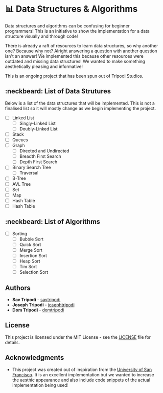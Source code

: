 # :bar_chart: Data Structures & Algorithms

Data structures and algorithms can be confusing for beginner programmers! This is an initiative to show the implementation for a data structure visually and through code!

There is already a raft of resources to learn data structures, so why another one?
Because why not? Alright answering a question with another question isn't an answer! We implemented this because other resources were outdated and missing data structures! We wanted to make something aesthetically pleasing and informative! 

This is an ongoing project that has been spun out of Tripodi Studios.

## :neckbeard: List of Data Strutures

Below is a list of the data structures that will be implemented. This is not a finalised list so it will mostly change as we begin implementing the project.

- [ ] Linked List
  - [ ] Singly-Linked List
  - [ ] Doubly-Linked List
- [ ] Stack
- [ ] Queues
- [ ] Graph
  - [ ] Directed and Undirected
  - [ ] Breadth First Search
  - [ ] Depth First Search
- [ ] Binary Search Tree
  - [ ] Traversal
- [ ] B-Tree
- [ ] AVL Tree
- [ ] Set
- [ ] Map
- [ ] Hash Table
- [ ] Hash Table

## :neckbeard: List of Algorithms
- [ ] Sorting
  - [ ] Bubble Sort
  - [ ] Quick Sort
  - [ ] Merge Sort
  - [ ] Insertion Sort
  - [ ] Heap Sort
  - [ ] Tim Sort
  - [ ] Selection Sort

## Authors

* **Sav Tripodi** - [savtripodi](https://github.com/stripodi)
* **Joseph Tripodi** - [josephtripodi](https://github.com/joseph-tripodi)
* **Dom Tripodi** - [domtripodi](https://github.com/domtripodi)

## License

This project is licensed under the MIT License - see the [LICENSE](LICENSE.md) file for details.

## Acknowledgments

* This project was created out of inspiration from the [University of San Francisco](https://www.cs.usfca.edu/~galles/visualization/Algorithms.html). It is an excellent implementation but we wanted to increase the aesthic appearance and also include code snippets of the actual implementation being used!
